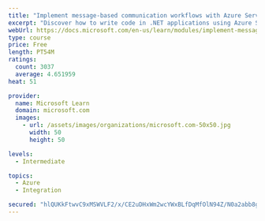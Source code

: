 ```yaml
---
title: "Implement message-based communication workflows with Azure Service Bus"
excerpt: "Discover how to write code in .NET applications using Azure Service Bus for communications that can handle high demand, low bandwidth, and hardware failures."
webUrl: https://docs.microsoft.com/en-us/learn/modules/implement-message-workflows-with-service-bus/
type: course
price: Free
length: PT54M
ratings:
  count: 3037
  average: 4.651959
heat: 51

provider:
  name: Microsoft Learn
  domain: microsoft.com
  images:
    - url: /assets/images/organizations/microsoft.com-50x50.jpg
      width: 50
      height: 50

levels:
  - Intermediate

topics:
  - Azure
  - Integration

secured: "hlQUKkFtwvC9xMSWVLF2/x/CE2uDHxWm2wcYWxBLfDqMfOlN94Z/N0a2abb8giN8gfdleQf9+zW41VH6euKotAOacJFosl+Jpeiepmg+MrAz8IlgkK9j6+b3xL3b3WWNoPEjl1EYf51RfjGWfWxHdOrYAOid0DieteTR6xNiXqBr+hBmF64aErv3djD7giHkU+D82+A08X6SkfRl59UKeVg53syrpsxSulpAviWOJgemxWG+7cg0R6P1kUm7BP6R6Ql9vla5ERpkfavY30YdwoHxfYa0gIzBlzieL1Unp7LQnn/oUYNupMtuEVlIa8BuQpHkD4Z9R+YxUfRpA6UWU6lr7tZ8PJiuzYq8eilllfgV2rY3k0MnY7zvDAT7vvfb3QZw9JVNZs8WR9M7mSRbr1QZ13WuMFgtEGlI6mmakwo=;WkqgM2BdSIq+oBuTCZ6crQ=="
---
```


